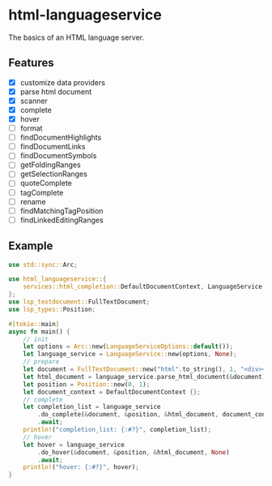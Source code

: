 # html-languageservice

The basics of an HTML language server.

## Features

- [x] customize data providers
- [x] parse html document
- [x] scanner
- [x] complete
- [x] hover
- [ ] format
- [ ] findDocumentHighlights
- [ ] findDocumentLinks
- [ ] findDocumentSymbols
- [ ] getFoldingRanges
- [ ] getSelectionRanges
- [ ] quoteComplete
- [ ] tagComplete
- [ ] rename
- [ ] findMatchingTagPosition
- [ ] findLinkedEditingRanges

## Example

```rust
use std::sync::Arc;

use html_languageservice::{
    services::html_completion::DefaultDocumentContext, LanguageService, LanguageServiceOptions,
};
use lsp_textdocument::FullTextDocument;
use lsp_types::Position;

#[tokio::main]
async fn main() {
    // init
    let options = Arc::new(LanguageServiceOptions::default());
    let language_service = LanguageService::new(options, None);
    // prepare
    let document = FullTextDocument::new("html".to_string(), 1, "<div></div>".to_string());
    let html_document = language_service.parse_html_document(&document).await;
    let position = Position::new(0, 1);
    let document_context = DefaultDocumentContext {};
    // complete
    let completion_list = language_service
        .do_complete(&document, &position, &html_document, document_context, None)
        .await;
    println!("completion_list: {:#?}", completion_list);
    // hover
    let hover = language_service
        .do_hover(&document, &position, &html_document, None)
        .await;
    println!("hover: {:#?}", hover);
}
```
